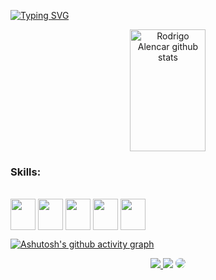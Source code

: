 [![Typing SVG](https://readme-typing-svg.herokuapp.com/?color=00FFFF&size=35&center=true&vCenter=true&width=1000&lines=HELLO!+My+name+is+Rodrigo+Alencar;I'm+25+years+old;I'm+from+Brazil;I'm+Java+And+Python+Developer;Be+Welcome!+:%29)](https://git.io/typing-svg)

<div align="center">  
  <img width="49%" height="195px" src="https://github-readme-stats.vercel.app/api?username=kinnslayer&show_icons=true&count_private=true&hide_border=true&title_color=00ffff&icon_color=3cb371&text_color=c9d1d9&bg_color=0d1117" alt="Rodrigo Alencar github stats" /> 
</div>

### Skills:
<div style="display: inline_block"><br>
 <img align="center" width="40" height="50" src="https://cdn.jsdelivr.net/gh/devicons/devicon/icons/java/java-original.svg"/>
 <img align="center" width="40" height="50" src="https://cdn.jsdelivr.net/gh/devicons/devicon/icons/python/python-original.svg"/>
 <img align="center" width="40" height="50" src="https://cdn.jsdelivr.net/gh/devicons/devicon/icons/spring/spring-original.svg"/>                                  
 <img align="center" width="40" height="50" src="https://cdn.jsdelivr.net/gh/devicons/devicon/icons/angularjs/angularjs-original.svg"/>   
 <img align="center" width="40" height="50" src="https://cdn.jsdelivr.net/gh/devicons/devicon/icons/flask/flask-original.svg"/>            
</div> 
   
[![Ashutosh's github activity graph](https://github-readme-activity-graph.cyclic.app/graph?username=kinnslayer&bg_color=0d1117&color=00ff00&line=2f4f4f&point=00ff00&area=true&hide_border=true)](https://github.com/ashutosh00710/github-readme-activity-graph)

<div align="center"> 
<a href="https://instagram.com/rod_alenc" target="_blank"><img src="https://img.shields.io/badge/-Instagram-%23E4405F?style=for-the-badge&logo=instagram&logoColor=white"</a>
<a href = "mailto:rodrigo.sd.alencar@gmail.com"> <img src="https://img.shields.io/badge/-Gmail-%23333?style=for-the-badge&logo=gmail&logoColor=white" target="_blank"></a>
<a href="https://www.linkedin.com/in/rodrigo-s-alencar/" target="_blank"><img src="https://img.shields.io/badge/-LinkedIn-%230077B5?style=for-the-badge&logo=linkedin&logoColor=white" style="border-radius: 30px" target="_blank"></a> 
 </div>
         
